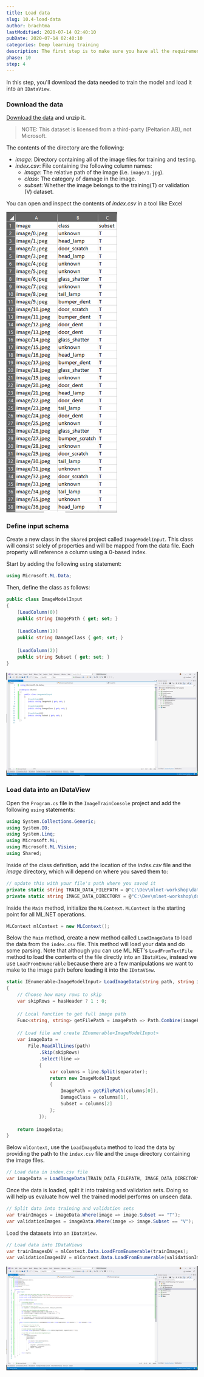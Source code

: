 ```yaml
---
title: Load data
slug: 10.4-load-data
author: brachtma
lastModified: 2020-07-14 02:40:10
pubDate: 2020-07-14 02:40:10
categories: Deep learning training
description: The first step is to make sure you have all the requirements and to clone the workshop source code.
phase: 10
step: 4
---
```


In this step, you'll download the data needed to train the model and load it into an `IDataView`.

### Download the data

[Download the data](https://storage.googleapis.com/bucket-8732/car_damage/preprocessed.zip) and unzip it.

> NOTE: This dataset is licensed from a third-party (Peltarion AB), not Microsoft.

The contents of the directory are the following:

- *image*: Directory containing all of the image files for training and testing.
- *index.csv*: File containing the following column names:
  - *image*: The relative path of the image (i.e. `image/1.jpg`).
  - *class*: The category of damage in the image.
  - *subset*: Whether the image belongs to the training(T) or validation (V) dataset.

You can open and inspect the contents of *index.csv* in a tool like Excel

![Car Damage Image Data Annotations](./media/index-data-preview.png)

### Define input schema

Create a new class in the `Shared` project called `ImageModelInput`. This class will consist solely of properties and will be mapped from the data file. Each property will reference a column using a 0-based index.

Start by adding the following `using` statement:

```csharp
using Microsoft.ML.Data;
```

Then, define the class as follows:

```csharp
public class ImageModelInput
{
    [LoadColumn(0)]
    public string ImagePath { get; set; }

    [LoadColumn(1)]
    public string DamageClass { get; set; }

    [LoadColumn(2)]
    public string Subset { get; set; }
}
```

![Define image model input schema](./media/dl-input-schema.png)

### Load data into an IDataView

Open the `Program.cs` file in the `ImageTrainConsole` project and add the following `using` statements:

```csharp
using System.Collections.Generic;
using System.IO;
using System.Linq;
using Microsoft.ML;
using Microsoft.ML.Vision;
using Shared;
```

Inside of the class definition, add the location of the *index.csv* file and the *image* directory, which will depend on where you saved them to:

```csharp
// update this with your file's path where you saved it
private static string TRAIN_DATA_FILEPATH = @"C:\Dev\mlnet-workshop\data\preprocessed\index.csv";
private static string IMAGE_DATA_DIRECTORY = @"C:\Dev\mlnet-workshop\data\preprocessed\image";
```

Inside the `Main` method, initialize the `MLContext`. `MLContext` is the starting point for all ML.NET operations.

```csharp
MLContext mlContext = new MLContext();
```

Below the `Main` method, create a new method called `LoadImageData` to load the data from the `index.csv` file. This method will load your data and do some parsing. Note that although you can use ML.NET's `LoadFromTextFile` method to load the contents of the file directly into an `IDataView`, instead we use `LoadFromEnumerable` because there are a few manipulations we want to make to the image path before loading it into the `IDataView`.

```csharp
static IEnumerable<ImageModelInput> LoadImageData(string path, string imageFilePath, char separator=',',bool hasHeader=true)
{
    // Choose how many rows to skip
    var skipRows = hasHeader ? 1 : 0;

    // Local function to get full image path
    Func<string, string> getFilePath = imagePath => Path.Combine(imageFilePath, imagePath.Split('/')[1]);

    // Load file and create IEnumerable<ImageModelInput>
    var imageData =
        File.ReadAllLines(path)
            .Skip(skipRows)
            .Select(line =>
            {
                var columns = line.Split(separator);
                return new ImageModelInput
                {
                    ImagePath = getFilePath(columns[0]),
                    DamageClass = columns[1],
                    Subset = columns[2]
                };
            });

    return imageData;
}
```

Below `mlContext`, use the `LoadImageData` method to load the data by providing the path to the `index.csv` file and the `image` directory containing the image files.

```csharp
// Load data in index.csv file
var imageData = LoadImageData(TRAIN_DATA_FILEPATH, IMAGE_DATA_DIRECTORY);
```

Once the data is loaded, split it into training and validation sets. Doing so will help us evaluate how well the trained model performs on unseen data.

```csharp
// Split data into training and validation sets
var trainImages = imageData.Where(image => image.Subset == "T");
var validationImages = imageData.Where(image => image.Subset == "V");
```

Load the datasets into an `IDataView`.

```csharp
// Load data into IDataViews
var trainImagesDV = mlContext.Data.LoadFromEnumerable(trainImages);
var validationImagesDV = mlContext.Data.LoadFromEnumerable(validationImages);
```

![Load image data into IDataVIew](./media/dl-idv.png)